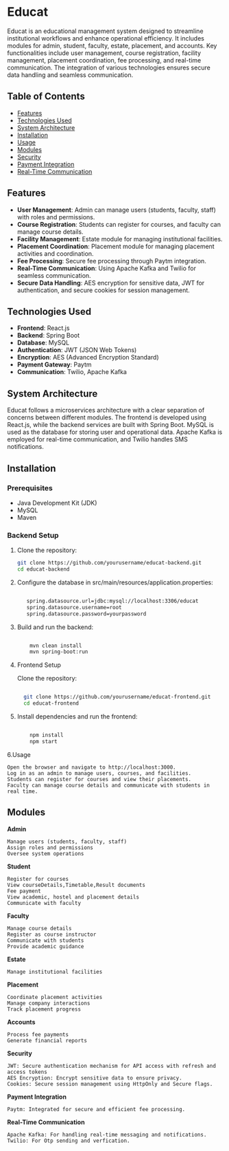 # Educat

Educat is an educational management system designed to streamline institutional workflows and enhance operational efficiency. It includes modules for admin, student, faculty, estate, placement, and accounts. Key functionalities include user management, course registration, facility management, placement coordination, fee processing, and real-time communication. The integration of various technologies ensures secure data handling and seamless communication.

## Table of Contents

- [Features](#features)
- [Technologies Used](#technologies-used)
- [System Architecture](#system-architecture)
- [Installation](#installation)
- [Usage](#usage)
- [Modules](#modules)
- [Security](#security)
- [Payment Integration](#payment-integration)
- [Real-Time Communication](#real-time-communication)

## Features

- **User Management**: Admin can manage users (students, faculty, staff) with roles and permissions.
- **Course Registration**: Students can register for courses, and faculty can manage course details.
- **Facility Management**: Estate module for managing institutional facilities.
- **Placement Coordination**: Placement module for managing placement activities and coordination.
- **Fee Processing**: Secure fee processing through Paytm integration.
- **Real-Time Communication**: Using Apache Kafka and Twilio for seamless communication.
- **Secure Data Handling**: AES encryption for sensitive data, JWT for authentication, and secure cookies for session management.

## Technologies Used

- **Frontend**: React.js
- **Backend**: Spring Boot
- **Database**: MySQL
- **Authentication**: JWT (JSON Web Tokens)
- **Encryption**: AES (Advanced Encryption Standard)
- **Payment Gateway**: Paytm
- **Communication**: Twilio, Apache Kafka

## System Architecture

Educat follows a microservices architecture with a clear separation of concerns between different modules. The frontend is developed using React.js, while the backend services are built with Spring Boot. MySQL is used as the database for storing user and operational data. Apache Kafka is employed for real-time communication, and Twilio handles SMS notifications.

## Installation

### Prerequisites

- Java Development Kit (JDK)
- MySQL
- Maven

### Backend Setup

1. Clone the repository:
   ```bash
   git clone https://github.com/yourusername/educat-backend.git
   cd educat-backend
2. Configure the database in src/main/resources/application.properties:

   ```bash

      spring.datasource.url=jdbc:mysql://localhost:3306/educat
      spring.datasource.username=root
      spring.datasource.password=yourpassword

3. Build and run the backend:

      ```bash

          mvn clean install
          mvn spring-boot:run

4. Frontend Setup

    Clone the repository:

    ```bash

      git clone https://github.com/yourusername/educat-frontend.git
      cd educat-frontend

5. Install dependencies and run the frontend:

   ```bash

       npm install
       npm start

6.Usage

    Open the browser and navigate to http://localhost:3000.
    Log in as an admin to manage users, courses, and facilities.
    Students can register for courses and view their placements.
    Faculty can manage course details and communicate with students in real time.

## Modules
**Admin**

    Manage users (students, faculty, staff)
    Assign roles and permissions
    Oversee system operations

**Student**

    Register for courses
    View courseDetails,Timetable,Result documents
    Fee payment
    View academic, hostel and placement details
    Communicate with faculty 

**Faculty**

    Manage course details
    Register as course instructor
    Communicate with students
    Provide academic guidance

**Estate**

    Manage institutional facilities
   

**Placement**

    Coordinate placement activities
    Manage company interactions
    Track placement progress

**Accounts**

    Process fee payments
    Generate financial reports

**Security**

    JWT: Secure authentication mechanism for API access with refresh and access tokens
    AES Encryption: Encrypt sensitive data to ensure privacy.
    Cookies: Secure session management using HttpOnly and Secure flags.

**Payment Integration**

    Paytm: Integrated for secure and efficient fee processing.

**Real-Time Communication**

    Apache Kafka: For handling real-time messaging and notifications.
    Twilio: For Otp sending and verfication.

